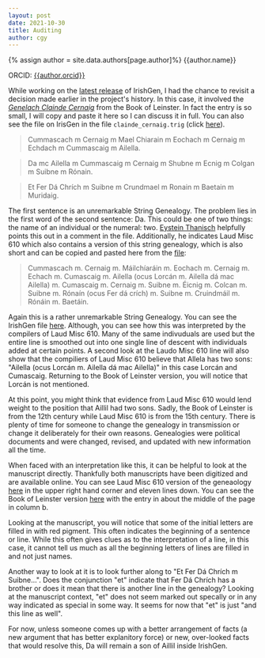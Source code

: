 ```yaml
---
layout: post
date: 2021-10-30
title: Auditing
author: cgy
---
```


{% assign author = site.data.authors[page.author]%}
{{author.name}}

ORCID: <a href="https://orcid.org/{{ author.orcid }}" title="{{author.name}}">{{author.orcid}}</a>

While working on the [latest
release](https://github.com/cyocum/irish-gen/releases/tag/20211030.1)
of IrishGen, I had the chance to revisit a decision made earlier in
the project's history.  In this case, it involved the [_Genelach
Clainde
Cernaig_](https://celt.ucc.ie//published/G800011F/text045.html) from
the Book of Leinster.  In fact the entry is so small, I will copy and
paste it here so I can discuss it in full.  You can also see the file
on IrisGen in the file `clainde_cernaig.trig` (click
[here](https://github.com/cyocum/irish-gen/blob/master/LL/clainde_cernaig.trig)).

> Cummascach m Cernaig m Mael Chiarain m Eochach m Cernaig m Echdach m Cummascaig m Ailella.

> Da mc Ailella m Cummascaig m Cernaig m Shubne m Ecnig m Colgan m Suibne m Rónain.

> Et Fer Dá Chrích m Suibne m Crundmael m Ronain m Baetain m Muridaig.


The first sentence is an unremarkable String Genealogy. The problem
lies in the first word of the second sentence: Da.  This could be one
of two things: the name of an individual or the numeral: two.  [Eystein
Thanisch](https://orcid.org/0000-0003-2819-5519) helpfully points this
out in a comment in the file.  Additionally, he indicates Laud Misc
610 which also contains a version of this string genealogy, which is
also short and can be copied and pasted here from the
[file](https://celt.ucc.ie/published/G105005/):

> Cummascach m. Cernaig m. Máilchíaráin m. Eochach m. Cernaig m. Echach m. Cumascaig m. Ailella (ocus Lorcán m. Ailella dá mac Ailella) m. Cumascaig m. Cernaig m. Suibne m. Éicnig m. Colcan m. Suibne m. Rónaín (ocus Fer dá crích) m. Suibne m. Cruindmáil m. Rónáin m. Baetáin.

Again this is a rather unremarkable String Genealogy.  You can see the
IrishGen file
[here](https://github.com/cyocum/irish-gen/blob/master/Laud_Misc_610/CGH/de_genelach_cloinne_cernaig_in_so.trig).
Although, you can see how this was interpreted by the compilers of
Laud Misc 610.  Many of the same indivuduals are used but the entire
line is smoothed out into one single line of descent with individuals
added at certain points.  A second look at the Laudo Misc 610 line
will also show that the compiliers of Laud Misc 610 believe that
Allela has two sons: "Ailella (ocus Lorcán m. Ailella dá mac Ailella)"
in this case Lorcán and Cumascaig.  Returning to the Book of Leinster
version, you will notice that Lorcán is not mentioned.

At this point, you might think that evidence from Laud Misc 610 would
lend weight to the position that Aillil had two sons.  Sadly, the Book
of Leinster is from the 12th century while Laud Misc 610 is from the
15th century.  There is plenty of time for someone to change the
genealogy in transmission or change it deliberately for their own
reasons.  Genealogies were political documents and were changed,
revised, and updated with new information all the time.

When faced with an interpretation like this, it can be helpful to look
at the manuscript directly.  Thankfully both manuscripts have been
digitized and are available online.  You can see Laud Misc 610 version
of the geneaology
[here](https://digital.bodleian.ox.ac.uk/objects/cb909a51-5acd-4fee-95ec-51ff09b87676/surfaces/2d84d4dc-58c3-43b1-a232-4d3cca7ae04a/)
in the upper right hand corner and eleven lines down.  You can see the
Book of Leinster version
[here](https://www.isos.dias.ie/libraries/TCD/TCD_MS_1339/tables/17.html#333)
with the entry in about the middle of the page in column b.

Looking at the manuscript, you will notice that some of the initial
letters are filled in with red pigment.  This often indicates the
beginning of a sentence or line.  While this often gives clues as to
the interpretation of a line, in this case, it cannot tell us much as
all the beginning letters of lines are filled in and not just names.

Another way to look at it is to look further along to "Et Fer Dá
Chrích m Suibne...".  Does the conjunction "et" indicate that Fer Dá
Chrích has a brother or does it mean that there is another line in the
genealogy?  Looking at the manuscript context, "et" does not seem
marked out specally or in any way indicated as special in some way.
It seems for now that "et" is just "and this line as well".

For now, unless someone comes up with a better arrangement of facts (a
new argument that has better explanitory force) or new, over-looked
facts that would resolve this, Da will remain a son of Aillil inside
IrishGen.
